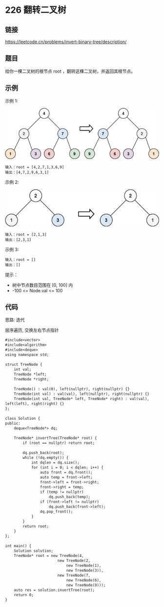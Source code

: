 # 226 翻转二叉树
## 链接
https://leetcode.cn/problems/invert-binary-tree/description/

## 题目 
给你一棵二叉树的根节点 root ，翻转这棵二叉树，并返回其根节点。

## 示例
示例 1:

![](img/14example1.jpg)
```
输入：root = [4,2,7,1,3,6,9]
输出：[4,7,2,9,6,3,1]
```
示例 2:

![](img/14example2.jpg)
```
输入：root = [2,1,3]
输出：[2,3,1]
```
示例 3:
```
输入：root = []
输出：[]
```
提示：

- 树中节点数目范围在 [0, 100] 内
- -100 <= Node.val <= 100

## 代码
思路: 迭代

层序遍历, 交换左右节点指针

```
#include<vector>
#include<algorithm>
#include<deque>
using namespace std;

struct TreeNode {
	int val;
	TreeNode *left;
	TreeNode *right;
	
	TreeNode() : val(0), left(nullptr), right(nullptr) {}
	TreeNode(int val) : val(val), left(nullptr), right(nullptr) {}
	TreeNode(int val, TreeNode* left, TreeNode* right) : val(val), left(left), right(right) {}
};
	
class Solution {
public:
	deque<TreeNode*> dq;
	
    TreeNode* invertTree(TreeNode* root) {
		if (root == nullptr) return root;
		
		dq.push_back(root);
		while (!dq.empty()) {
			int dqlen = dq.size();
			for (int i = 0; i < dqlen; i++) {
				auto front = dq.front();
				auto temp = front->left;
				front->left = front->right;
				front->right = temp;
				if (temp != nullptr)
					dq.push_back(temp);
				if (front->left != nullptr) 
					dq.push_back(front->left);
				dq.pop_front();
			}
		}
		return root;
    }
};

int main() {
	Solution solution;
	TreeNode* root = new TreeNode(4, 
					 	new TreeNode(2,
						 	new TreeNode(1),
							new TreeNode(3)),
					 	new TreeNode(7,
							new TreeNode(6),
							new TreeNode(9)));
	auto res = solution.invertTree(root);
	return 0;
}
```
